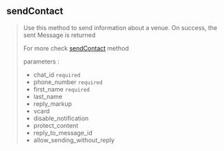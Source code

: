 ## sendContact

> Use this method to send information about a venue. On success, the sent Message is returned
>
> For more check [sendContact](https://core.telegram.org/bots/api#sendcontact) method
>
> parameters :
>
> - chat_id `required`
> - phone_number `required`
> - first_name `required`
> - last_name
> - reply_markup
> - vcard
> - disable_notification
> - protect_content
> - reply_to_message_id
> - allow_sending_without_reply
